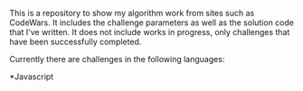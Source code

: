 This is a repository to show my algorithm work from sites such as CodeWars.  It includes the challenge parameters as well as the solution code that I've written.  It does not include works in progress, only challenges that have been successfully completed.

Currently there are challenges in the following languages:

*Javascript